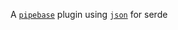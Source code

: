 A [`pipebase`] plugin using [`json`] for serde

[`pipebase`]: https://github.com/pipebase/pipebase
[`json`]: https://github.com/serde-rs/json
